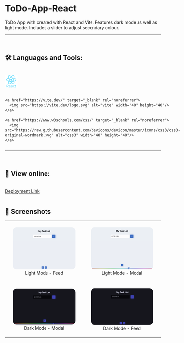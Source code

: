 # ToDo-App-React

ToDo App with created with React and Vite. Features dark mode as well as light mode. Includes a slider to adjust secondary colour.

<hr>
<br>
<!-- Technologies used -->
<div name="Technologies"> 
  <h2 align="left">🛠 Languages and Tools:</h2>
  <br>
  <div style="display: flex; flex-direction: column; gap: 16px; align-items: flex-start;">
    <a href="https://reactjs.org/" target="_blank" rel="noreferrer">
      <img src="https://raw.githubusercontent.com/devicons/devicon/master/icons/react/react-original-wordmark.svg" alt="react" width="40" height="40"/>
    </a>

    <a href="https://vite.dev/" target="_blank" rel="noreferrer">
      <img src="https://vite.dev/logo.svg" alt="vite" width="40" height="40"/>
    </a>

    <a href="https://www.w3schools.com/css/" target="_blank" rel="noreferrer">
      <img src="https://raw.githubusercontent.com/devicons/devicon/master/icons/css3/css3-original-wordmark.svg" alt="css3" width="40" height="40"/>
    </a>
  </div>
</div>


<hr>

<br>

<!-- Online link -->
<div name = "Online presence"> 
<h2 align="left">👀 View online:</h2>
<br>
<a href="https://todo-app-vinay.netlify.app/" target="_blank" rel="noreferrer">
Deployment Link</a>
</div> 
<br>

## 📸 Screenshots

<table>
  <tr>
    <td align="center">
      <div style="padding: 18px;">
        <img src="src/assets/ScreenshotLight01.png" width="400" style="border-radius: 12px;" />
        <br/>Light Mode - Feed
      </div>
    </td>
    <td align="center">
      <div style="padding: 18px;">
        <img src="src/assets/ScreenshotLight02.png" width="400" style="border-radius: 12px;" />
        <br/>Light Mode - Modal
      </div>
    </td>
  </tr>
  <tr>
    <td align="center">
      <div style="padding: 18px;">
        <img src="src/assets/ScreenshotDark01.png" width="400" style="border-radius: 12px;" />
        <br/>Dark Mode - Modal
      </div>
    </td>
    <td align="center">
      <div style="padding: 18px;">
        <img src="src/assets/ScreenshotDark02.png" width="400" style="border-radius: 12px;" />
        <br/>Dark Mode - Feed
      </div>
    </td>
  </tr>
</table>
